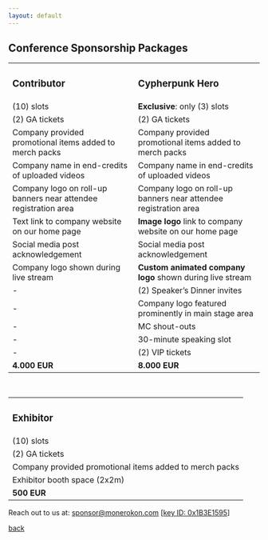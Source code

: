 ```yaml
---
layout: default
---
```


## Conference Sponsorship Packages

<table>
<tbody>
<tr style="height: 23px;">
<td style="height: 23px;"><h3>Contributor</h3></td>
<td style="height: 23px;"><h3>Cypherpunk Hero</h3></td>
</tr>
<tr style="height: 23px;">
<td style="height: 23px;">(10) slots</td>
<td style="height: 23px;"><strong>Exclusive</strong>: only (3) slots</td>
</tr>
<tr style="height: 23px;">
<td style="height: 23px;">(2) GA tickets</td>
<td style="height: 23px;">(2) GA tickets</td>
</tr>
<tr style="height: 23px;">
<td style="height: 23px;">Company provided promotional items added to merch packs</td>
<td style="height: 23px;">Company provided promotional items added to merch packs</td>
</tr>
<tr style="height: 23px;">
<td style="height: 23px;">Company name in end-credits of uploaded videos</td>
<td style="height: 23px;">Company name in end-credits of uploaded videos</td>
</tr>
<tr style="height: 23px;">
<td style="height: 23px;">Company logo on roll-up banners near attendee registration area</td>
<td style="height: 23px;">Company logo on roll-up banners near attendee registration area</td>
</tr>
<tr style="height: 23px;">
<td style="height: 23px;">Text link to company website on our home page</td>
<td style="height: 23px;"><b>Image logo</b> link to company website on our home page</td>
</tr>
<tr style="height: 23px;">
<td style="height: 23px;">Social media post acknowledgement</td>
<td style="height: 23px;">Social media post acknowledgement</td>
</tr>
<tr style="height: 23px;">
<td style="height: 23px;">Company logo shown during live stream</td>
<td style="height: 23px;"><b>Custom animated company logo</b> shown during live stream</td>
</tr>
<tr style="height: 23px;">
<td style="height: 23px;">-</td>
<td style="height: 23px;">(2) Speaker&rsquo;s Dinner invites</td>
</tr>
<tr style="height: 23px;">
<td style="height: 23px;">-</td>
<td style="height: 23px;">Company logo featured prominently in main stage area</td>
</tr>
<tr style="height: 23px;">
<td style="height: 23px;">-</td>
<td style="height: 23px;">MC shout-outs</td>
</tr>
<tr style="height: 23px;">
<td style="height: 23px;">-</td>
<td style="height: 23px;">30-minute speaking slot</td>
</tr>
<tr style="height: 23px;">
<td style="height: 23px;">-</td>
<td style="height: 23px;">(2) VIP tickets</td>
</tr>
<tr style="height: 23px;">
<td style="height: 23px;"><strong>4.000 EUR</strong></td>
<td style="height: 23px;"><strong>8.000 EUR</strong></td>
</tr>
</tbody>
</table>
<br>
<table>
<tbody>
<tr style="height: 23px;">
<td style="height: 23px;"><h3>Exhibitor</h3></td>
</tr>
<tr style="height: 23px;">
<td style="height: 23px;">(10) slots</td>
</tr>
<tr style="height: 23px;">
<td style="height: 23px;">(2) GA tickets</td>
</tr>
<tr style="height: 23px;">
<td style="height: 23px;">Company provided promotional items added to merch packs</td>
</tr>
<tr style="height: 23px;">
<td style="height: 23px;">Exhibitor booth space (2x2m)</td>
</tr>
<tr style="height: 23px;">
<td style="height: 23px;"><strong>500 EUR</strong></td>
</tr>
</tbody>
</table>


Reach out to us at: [sponsor@monerokon.com](mailto:sponsor@monerokon.com) [[key ID: 0x1B3E1595](https://openpgpkey.monerokon.com/sponsor.asc)]

[back](./)
